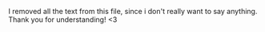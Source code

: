 I removed all the text from this file, since i don't really want to say anything.
Thank you for understanding! <3